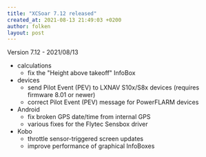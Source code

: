 ```yaml
---
title: "XCSoar 7.12 released"
created_at: 2021-08-13 21:49:03 +0200
author: folken
layout: post
---
```


Version 7.12 - 2021/08/13
* calculations
  - fix the "Height above takeoff" InfoBox
* devices
  - send Pilot Event (PEV) to LXNAV S10x/S8x devices (requires firmware 8.01 or newer)
  - correct Pilot Event (PEV) message for PowerFLARM devices
* Android
  - fix broken GPS date/time from internal GPS
  - various fixes for the Flytec Sensbox driver
* Kobo
  - throttle sensor-triggered screen updates
  - improve performance of graphical InfoBoxes
